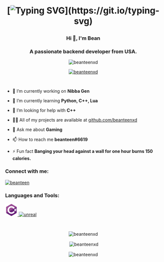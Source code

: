 <h1 align="center">

[![Typing SVG](https://readme-typing-svg.herokuapp.com?font='Comfortaa'&color=%23268F77&size=30&center=true&vCenter=true&height=30&lines=Hello+there+!;Welcome+to+my+profile+!)](https://git.io/typing-svg)
 
</h1>

<h3 align="center">Hi 👋, I'm Bean</h3>
<h3 align="center">A passionate backend developer from USA.</h3>

<p align="center"> <img src="https://user-images.githubusercontent.com/67598470/208817572-dd860849-f484-4783-a4a3-1dc547d79bcf.png" width="30%" alt="beanteenxd"> </p>
<p align="center"> <a href="https://github.com/ryo-ma/github-profile-trophy"><img src="https://github-profile-trophy.vercel.app/?username=beanteenxd" alt="beanteenxd" /></a> </p>
<br/>

- 🔭 I’m currently working on **Nibba Gen**

- 🌱 I’m currently learning **Python, C++, Lua**

- 🤝 I’m looking for help with **C++**

- 👨‍💻 All of my projects are available at [github.com/beanteenxd](github.com/beanteenxd)

- 💬 Ask me about **Gaming**

- 📫 How to reach me **beanteen#6619**

- ⚡ Fun fact **Banging your head against a wall for one hour burns **150 calories**.**

<div align="center">
<h3 align="left">Connect with me:</h3>
<p align="left">
<a href="https://www.youtube.com/c/beanteen" target="blank"><img align="center" src="https://raw.githubusercontent.com/rahuldkjain/github-profile-readme-generator/master/src/images/icons/Social/youtube.svg" alt="beanteen" height="30" width="40" /></a>
</p>
</div>
<h3 align="left">Languages and Tools:</h3>

<p align="left"> <a href="https://www.w3schools.com/cs/" target="_blank" rel="noreferrer"> <img src="https://raw.githubusercontent.com/devicons/devicon/master/icons/csharp/csharp-original.svg" alt="csharp" width="40" height="40"/> </a> <a href="https://unrealengine.com/" target="_blank" rel="noreferrer"> <img src="https://raw.githubusercontent.com/kenangundogan/fontisto/036b7eca71aab1bef8e6a0518f7329f13ed62f6b/icons/svg/brand/unreal-engine.svg" alt="unreal" width="40" height="40"/> </a> </p>


<div align="center">

<br>

<p><img align="center" src="https://github-readme-stats.vercel.app/api/top-langs?username=beanteenxd&show_icons=true&locale=en&layout=compact" alt="beanteenxd" /></p>


<p>&nbsp;<img align="center" src="https://github-readme-stats.vercel.app/api?username=beanteenxd&show_icons=true&locale=en" alt="beanteenxd" /></p>


<p><img align="center" src="https://github-readme-streak-stats.herokuapp.com/?user=beanteenxd&" alt="beanteenxd" /></p>

</div>
